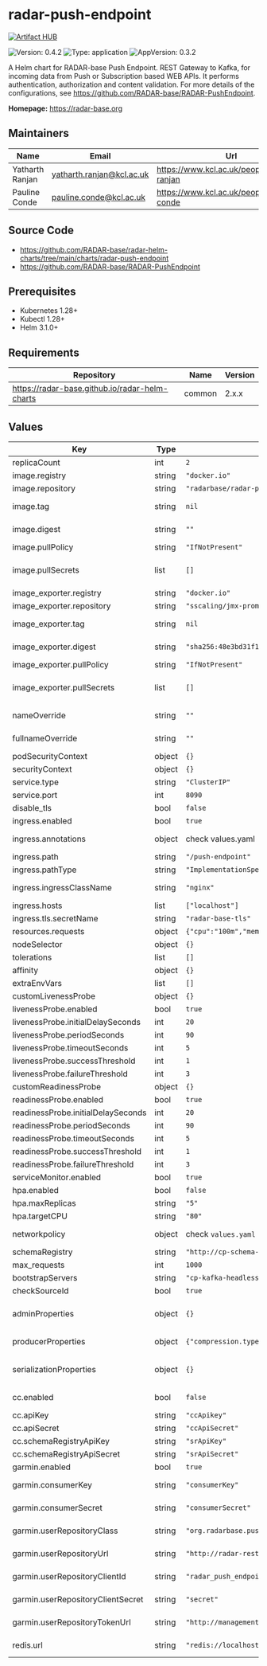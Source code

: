 

# radar-push-endpoint
[![Artifact HUB](https://img.shields.io/endpoint?url=https://artifacthub.io/badge/repository/radar-push-endpoint)](https://artifacthub.io/packages/helm/radar-base/radar-push-endpoint)

![Version: 0.4.2](https://img.shields.io/badge/Version-0.4.2-informational?style=flat-square) ![Type: application](https://img.shields.io/badge/Type-application-informational?style=flat-square) ![AppVersion: 0.3.2](https://img.shields.io/badge/AppVersion-0.3.2-informational?style=flat-square)

A Helm chart for RADAR-base Push Endpoint. REST Gateway to Kafka, for incoming data from Push or Subscription based WEB APIs. It performs authentication, authorization and content validation. For more details of the configurations, see https://github.com/RADAR-base/RADAR-PushEndpoint.

**Homepage:** <https://radar-base.org>

## Maintainers

| Name | Email | Url |
| ---- | ------ | --- |
| Yatharth Ranjan | <yatharth.ranjan@kcl.ac.uk> | <https://www.kcl.ac.uk/people/yatharth-ranjan> |
| Pauline Conde | <pauline.conde@kcl.ac.uk> | <https://www.kcl.ac.uk/people/pauline-conde> |

## Source Code

* <https://github.com/RADAR-base/radar-helm-charts/tree/main/charts/radar-push-endpoint>
* <https://github.com/RADAR-base/RADAR-PushEndpoint>

## Prerequisites
* Kubernetes 1.28+
* Kubectl 1.28+
* Helm 3.1.0+

## Requirements

| Repository | Name | Version |
|------------|------|---------|
| https://radar-base.github.io/radar-helm-charts | common | 2.x.x |

## Values

| Key | Type | Default | Description |
|-----|------|---------|-------------|
| replicaCount | int | `2` | Number of radar-push-endpoint replicas to deploy |
| image.registry | string | `"docker.io"` | Image registry |
| image.repository | string | `"radarbase/radar-push-endpoint"` | Image repository |
| image.tag | string | `nil` | Image tag (immutable tags are recommended) Overrides the image tag whose default is the chart appVersion. |
| image.digest | string | `""` | Image digest in the way sha256:aa.... Please note this parameter, if set, will override the tag |
| image.pullPolicy | string | `"IfNotPresent"` | Image pull policy |
| image.pullSecrets | list | `[]` | Optionally specify an array of imagePullSecrets. Secrets must be manually created in the namespace. e.g: pullSecrets:   - myRegistryKeySecretName  |
| image_exporter.registry | string | `"docker.io"` | Image registry |
| image_exporter.repository | string | `"sscaling/jmx-prometheus-exporter"` | Image repository |
| image_exporter.tag | string | `nil` | Image tag (immutable tags are recommended) Overrides the image tag whose default is the chart appVersion. |
| image_exporter.digest | string | `"sha256:48e3bd31f132146751e449429a3e8a260b141f2acd587878fc50b3eda4466c5d"` | Image digest in the way sha256:aa.... Please note this parameter, if set, will override the tag |
| image_exporter.pullPolicy | string | `"IfNotPresent"` | Image pull policy |
| image_exporter.pullSecrets | list | `[]` | Optionally specify an array of imagePullSecrets. Secrets must be manually created in the namespace. e.g: pullSecrets:   - myRegistryKeySecretName  |
| nameOverride | string | `""` | String to partially override radar-push-endpoint.fullname template with a string (will prepend the release name) |
| fullnameOverride | string | `""` | String to fully override radar-push-endpoint.fullname template with a string |
| podSecurityContext | object | `{}` | Configure radar-push-endpoint pods' Security Context |
| securityContext | object | `{}` | Configure radar-push-endpoint containers' Security Context |
| service.type | string | `"ClusterIP"` | Kubernetes Service type |
| service.port | int | `8090` | radar-push-endpoint port |
| disable_tls | bool | `false` | Reconfigure Ingress to not force TLS |
| ingress.enabled | bool | `true` | Enable ingress controller resource |
| ingress.annotations | object | check values.yaml | Annotations that define default ingress class, certificate issuer and deny access to sensitive URLs |
| ingress.path | string | `"/push-endpoint"` | Path within the url structure |
| ingress.pathType | string | `"ImplementationSpecific"` | Ingress Path type |
| ingress.ingressClassName | string | `"nginx"` | IngressClass that will be be used to implement the Ingress (Kubernetes 1.18+) |
| ingress.hosts | list | `["localhost"]` | Hosts to accept requests from |
| ingress.tls.secretName | string | `"radar-base-tls"` | Name of the secret that contains TLS certificates |
| resources.requests | object | `{"cpu":"100m","memory":"128Mi"}` | CPU/Memory resource requests |
| nodeSelector | object | `{}` | Node labels for pod assignment |
| tolerations | list | `[]` | Toleration labels for pod assignment |
| affinity | object | `{}` | Affinity labels for pod assignment |
| extraEnvVars | list | `[]` | Extra environment variables |
| customLivenessProbe | object | `{}` | Custom livenessProbe that overrides the default one |
| livenessProbe.enabled | bool | `true` | Enable livenessProbe |
| livenessProbe.initialDelaySeconds | int | `20` | Initial delay seconds for livenessProbe |
| livenessProbe.periodSeconds | int | `90` | Period seconds for livenessProbe |
| livenessProbe.timeoutSeconds | int | `5` | Timeout seconds for livenessProbe |
| livenessProbe.successThreshold | int | `1` | Success threshold for livenessProbe |
| livenessProbe.failureThreshold | int | `3` | Failure threshold for livenessProbe |
| customReadinessProbe | object | `{}` | Custom readinessProbe that overrides the default one |
| readinessProbe.enabled | bool | `true` | Enable readinessProbe |
| readinessProbe.initialDelaySeconds | int | `20` | Initial delay seconds for readinessProbe |
| readinessProbe.periodSeconds | int | `90` | Period seconds for readinessProbe |
| readinessProbe.timeoutSeconds | int | `5` | Timeout seconds for readinessProbe |
| readinessProbe.successThreshold | int | `1` | Success threshold for readinessProbe |
| readinessProbe.failureThreshold | int | `3` | Failure threshold for readinessProbe |
| serviceMonitor.enabled | bool | `true` | Enable metrics to be collected via Prometheus-operator |
| hpa.enabled | bool | `false` | Enable HPA |
| hpa.maxReplicas | string | `"5"` | Maximum number of replicas |
| hpa.targetCPU | string | `"80"` | Target CPU utilization percentage |
| networkpolicy | object | check `values.yaml` | Network policy defines who can access this application and who this applications has access to |
| schemaRegistry | string | `"http://cp-schema-registry:8081"` | Schema Registry URL |
| max_requests | int | `1000` | Not used. To be confirmed |
| bootstrapServers | string | `"cp-kafka-headless:9092"` | Kafka broker URLs |
| checkSourceId | bool | `true` | set to true, if sources in access token should be validated |
| adminProperties | object | `{}` | Additional Kafka Admin Client settings as key value pairs. Read from https://kafka.apache.org/documentation/#adminclientconfigs. |
| producerProperties | object | `{"compression.type":"lz4"}` | Kafka producer properties as key value pairs. Read from https://kafka.apache.org/documentation/#producerconfigs. |
| serializationProperties | object | `{}` | Additional Kafka serialization settings, used in KafkaAvroSerializer. Read from [io.confluent.kafka.serializers.AbstractKafkaSchemaSetDeConfig]. |
| cc.enabled | bool | `false` | set to true, if requests should be forwarded to Confluent Cloud based brokers. |
| cc.apiKey | string | `"ccApikey"` | Confluent Cloud cluster API key |
| cc.apiSecret | string | `"ccApiSecret"` | Confluent Cloud cluster API secret |
| cc.schemaRegistryApiKey | string | `"srApiKey"` | Confluent Cloud schema registry API key |
| cc.schemaRegistryApiSecret | string | `"srApiSecret"` | Confluent Cloud schema registry API secret |
| garmin.enabled | bool | `true` | Whether to enable Garmin endpoints |
| garmin.consumerKey | string | `"consumerKey"` | Consumer key for you application in Garmin Health API developer portal |
| garmin.consumerSecret | string | `"consumerSecret"` | Consumer secret for you application in Garmin Health API developer portal |
| garmin.userRepositoryClass | string | `"org.radarbase.push.integration.garmin.user.GarminServiceUserRepository"` | The user repository to use for getting list of users and their authorization information |
| garmin.userRepositoryUrl | string | `"http://radar-rest-sources-backend:8080/rest-sources/backend"` | The base url of the user repository if the repository is http(s) based. |
| garmin.userRepositoryClientId | string | `"radar_push_endpoint"` | The client ID to access the user repository if the repository requires authorization |
| garmin.userRepositoryClientSecret | string | `"secret"` | The client secret to access the user repository if the repository requires authorization |
| garmin.userRepositoryTokenUrl | string | `"http://management-portal:8080/managementportal/oauth/token"` | The token URL for authentication (Usually the management portal token url). Make sure to avoid trailing slash (/) in the url. |
| redis.url | string | `"redis://localhost:6379"` | The redis server URL. Redis is used to keep track of garmin backfill progress and any other key value properties. |
